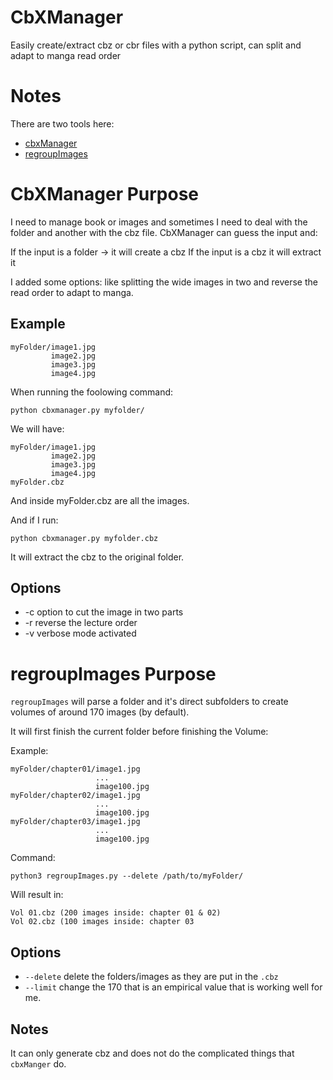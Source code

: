 # CbXManager
Easily create/extract cbz or cbr files with a python script, can split and adapt to manga read order

# Notes

There are two tools here:
* [cbxManager](#cbxmanager-purpose)
* [regroupImages](#regroupimages-purpose)

# CbXManager Purpose
I need to manage book or images and sometimes I need to deal with the folder and another with the cbz file.
CbXManager can guess the input and:

  If the input is a folder -> it will create a cbz
  If the input is a cbz it will extract it
  
I added some options: like splitting the wide images in two and reverse the read order to adapt to manga.

## Example

```
myFolder/image1.jpg
         image2.jpg
         image3.jpg
         image4.jpg
```

When running the foolowing command:

`
python cbxmanager.py myfolder/
`

We will have:

```
myFolder/image1.jpg
         image2.jpg
         image3.jpg
         image4.jpg
myFolder.cbz
```

And inside myFolder.cbz are all the images.

And if I run:

`
python cbxmanager.py myfolder.cbz
`

It will extract the cbz to the original folder.

## Options
* -c option to cut the image in two parts
* -r reverse the lecture order
* -v verbose mode activated

# regroupImages Purpose

`regroupImages` will parse a folder and it's direct subfolders to create volumes of around 170 images (by default).

It will first finish the current folder before finishing the Volume:

Example:
```
myFolder/chapter01/image1.jpg
                   ...
                   image100.jpg
myFolder/chapter02/image1.jpg
                   ...
                   image100.jpg
myFolder/chapter03/image1.jpg
                   ...
                   image100.jpg
```

Command:

`python3 regroupImages.py --delete /path/to/myFolder/`

Will result in:

```
Vol 01.cbz (200 images inside: chapter 01 & 02)
Vol 02.cbz (100 images inside: chapter 03
```

## Options
* `--delete` delete the folders/images as they are put in the `.cbz`
* `--limit` change the 170 that is an empirical value that is working well for me.

## Notes

It can only generate cbz and does not do the complicated things that `cbxManger` do.


